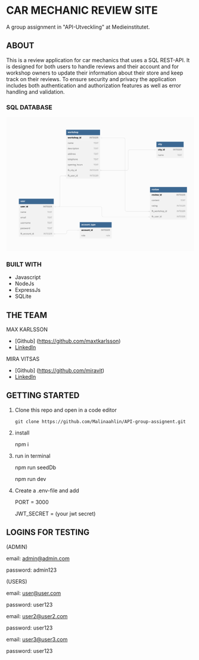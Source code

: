 # CAR MECHANIC REVIEW SITE

A group assignment in "API-Utveckling" at Medieinstitutet.

## ABOUT

This is a review application for car mechanics that uses a SQL REST-API. It is designed for both users to handle reviews and their account and for workshop owners to update their information about their store and keep track on their reviews. To ensure security and privacy the application includes both authentication and authorization features as well as error handling and validation.

### SQL DATABASE

![Database](./SQLDatabase.png)

### BUILT WITH

- Javascript
- NodeJs
- ExpressJs
- SQLite

## THE TEAM

MAX KARLSSON

- [Github] (https://github.com/maxtkarlsson)
- [LinkedIn](https://www.linkedin.com/in/max-karlsson-5307b1a3/)

MIRA VITSAS

- [Github] (https://github.com/miravit)
- [LinkedIn](https://www.linkedin.com/in/miravitsas/)

## GETTING STARTED

1.  Clone this repo and open in a code editor

        git clone https://github.com/Malinaahlin/API-group-assignent.git

2.  install

    npm i

3.  run in terminal

    npm run seedDb

    npm run dev

4.  Create a .env-file and add

    PORT = 3000

    JWT_SECRET = (your jwt secret)

## LOGINS FOR TESTING

(ADMIN)

email: admin@admin.com

password: admin123

(USERS)

email: user@user.com

password: user123

email: user2@user2.com

password: user123

email: user3@user3.com

password: user123
